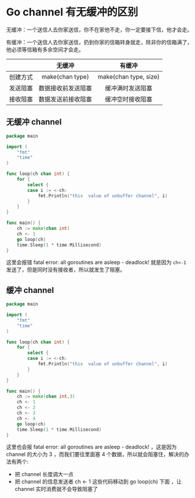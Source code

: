 # Go channel 有无缓冲的区别

无缓冲：一个送信人去你家送信，你不在家他不走，你一定要接下信，他才会走。

有缓冲：一个送信人去你家送信，扔到你家的信箱转身就走，除非你的信箱满了，他必须等信箱有多余空间才会走。

|  | 无缓冲 | 有缓冲 |
| :-: | :-: | :-: |
| 创建方式 | make(chan type) | make(chan type, size) |
| 发送阻塞 | 数据接收前发送阻塞 | 缓冲满时发送阻塞 |
| 接收阻塞 | 数据发送前接收阻塞 | 缓冲空时接收阻塞 |

## 无缓冲 channel

```go
package main

import (
    "fmt"
    "time"
)

func loop(ch chan int) {
    for {
        select {
        case i := <-ch:
            fmt.Println("this  value of unbuffer channel", i)
        }
    }
}

func main() {
    ch := make(chan int)
    ch <- 1
    go loop(ch)
    time.Sleep(1 * time.Millisecond)
}
```

这里会报错 fatal error: all goroutines are asleep - deadlock! 就是因为 `ch<-1` 发送了，但是同时没有接收者，所以就发生了阻塞。

## 缓冲 channel

```go
package main

import (
    "fmt"
    "time"
)

func loop(ch chan int) {
    for {
        select {
        case i := <-ch:
            fmt.Println("this  value of unbuffer channel", i)
        }
    }
}

func main() {
    ch := make(chan int,3)
    ch <- 1
    ch <- 2
    ch <- 3
    ch <- 4
    go loop(ch)
    time.Sleep(1 * time.Millisecond)
}
```

这里也会报 fatal error: all goroutines are asleep - deadlock! ，这是因为 channel 的大小为 3 ，而我们要往里面塞 4 个数据，所以就会阻塞住，解决的办法有两个:

+ 把 channel 长度调大一点
+ 把 channel 的信息发送者 ch <- 1 这些代码移动到 go loop(ch) 下面 ，让 channel 实时消费就不会导致阻塞了